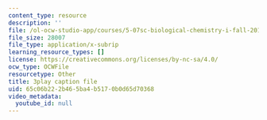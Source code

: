 ```yaml
---
content_type: resource
description: ''
file: /ol-ocw-studio-app/courses/5-07sc-biological-chemistry-i-fall-2013/65c06b222b465ba4b5170b0d65d70368_4BwB43Smu7o.vtt
file_size: 28007
file_type: application/x-subrip
learning_resource_types: []
license: https://creativecommons.org/licenses/by-nc-sa/4.0/
ocw_type: OCWFile
resourcetype: Other
title: 3play caption file
uid: 65c06b22-2b46-5ba4-b517-0b0d65d70368
video_metadata:
  youtube_id: null
---
```

